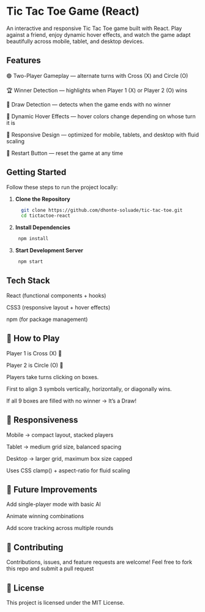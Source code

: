# Tic Tac Toe Game (React)

An interactive and responsive Tic Tac Toe game built with React.
Play against a friend, enjoy dynamic hover effects, and watch the game adapt beautifully across mobile, tablet, and desktop devices.

## Features

🟢 Two-Player Gameplay — alternate turns with Cross (X) and Circle (O)

🏆 Winner Detection — highlights when Player 1 (X) or Player 2 (O) wins

🤝 Draw Detection — detects when the game ends with no winner

🎨 Dynamic Hover Effects — hover colors change depending on whose turn it is

📱 Responsive Design — optimized for mobile, tablets, and desktop with fluid scaling

🔄 Restart Button — reset the game at any time

## Getting Started

Follow these steps to run the project locally:

1. **Clone the Repository**
   ```bash
     git clone https://github.com/dhonte-soluade/tic-tac-toe.git
     cd tictactoe-react

2. **Install Dependencies**
   ```bash
    npm install

3. **Start Development Server**
   ```bash
    npm start

## Tech Stack

React (functional components + hooks)

CSS3 (responsive layout + hover effects)

npm (for package management)

## 🎯 How to Play

Player 1 is Cross (X) 🔴

Player 2 is Circle (O) 🔵

Players take turns clicking on boxes.

First to align 3 symbols vertically, horizontally, or diagonally wins.

If all 9 boxes are filled with no winner → It’s a Draw!

## 📱 Responsiveness

Mobile → compact layout, stacked players

Tablet → medium grid size, balanced spacing

Desktop → larger grid, maximum box size capped

Uses CSS clamp() + aspect-ratio for fluid scaling

## 🔮 Future Improvements

Add single-player mode with basic AI

Animate winning combinations

Add score tracking across multiple rounds

## 🤝 Contributing

Contributions, issues, and feature requests are welcome!
Feel free to fork this repo and submit a pull request

## 📄 License

This project is licensed under the MIT License.
